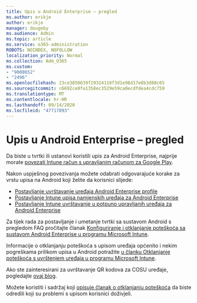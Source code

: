 ```yaml
---
title: Upis u Android Enterprise – pregled
ms.author: erikje
author: erikje
manager: dougeby
ms.audience: Admin
ms.topic: article
ms.service: o365-administration
ROBOTS: NOINDEX, NOFOLLOW
localization_priority: Normal
ms.collection: Adm_O365
ms.custom:
- "9000652"
- "2496"
ms.openlocfilehash: 23ce3850639f29324118f3d1e98d17e8b3d88c65
ms.sourcegitcommit: c6692ce0fa1358ec3529e59ca0ecdfdea4cdc759
ms.translationtype: MT
ms.contentlocale: hr-HR
ms.lasthandoff: 09/14/2020
ms.locfileid: "47717893"
---
```

# <a name="android-enterprise-enrollment---overview"></a>Upis u Android Enterprise – pregled

Da biste u tvrtki ili ustanovi koristili upis za Android Enterprise, najprije morate [povezati Intune račun s upravljanim računom za Google Play](https://docs.microsoft.com/intune/enrollment/connect-intune-android-enterprise). 

Nakon uspješnog povezivanja možete odabrati odgovarajuće korake za vrstu upisa na Android koji želite da korisnici slijede:

- [Postavljanje uvrštavanje uređaja Android Enterprise profile](https://docs.microsoft.com/intune/enrollment/android-work-profile-enroll)
- [Postavljanje Intune upisa namjenskih uređaja za Android Enterprise](https://docs.microsoft.com/intune/enrollment/android-kiosk-enroll)
- [Postavljanje Intune uvrštavanje u potpuno upravljanih uređaja za Android Enterprise](https://docs.microsoft.com/intune/enrollment/android-fully-managed-enroll)

Za tijek rada za postavljanje i umetanje tvrtki sa sustavom Android s pregledom FAQ pročitajte članak [Konfiguriranje i otklanjanje poteškoća sa sustavom Android Enterprise u programu Microsoft Intune](https://support.microsoft.com/help/4476974/configuring-and-troubleshooting-android-enterprise-devices-in-intune).

Informacije o otklanjanju poteškoća s upisom uređaja općenito i nekim pogreškama prilikom upisa u Android potražite [u članku Otklanjanje poteškoća s uvrštenjem uređaja u programu Microsoft Intune](https://docs.microsoft.com/intune/enrollment/troubleshoot-device-enrollment-in-intune).

Ako ste zainteresirani za uvrštavanje QR kodova za COSU uređaje, pogledajte [ovaj blog](https://techcommunity.microsoft.com/t5/Intune-Customer-Success/COSU-Configuration-and-Enrollment-using-the-QR-code-enrollment/ba-p/280184).

Možete koristiti i sadržaj koji [opisuje članak o otklanjanju poteškoća](https://docs.microsoft.com/intune/fundamentals/help-desk-operators) da biste odredili koji su problemi s upisom korisnici doživjeli.